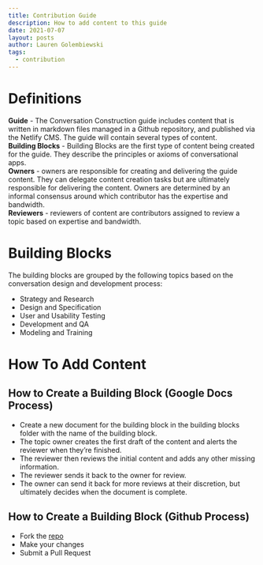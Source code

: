 ```yaml
---
title: Contribution Guide
description: How to add content to this guide
date: 2021-07-07
layout: posts
author: Lauren Golembiewski
tags:
  - contribution
---
```


# Definitions
**Guide** - The Conversation Construction guide includes content that is written in markdown files managed in a Github repository, and published via the Netlify CMS. The guide will contain several types of content.  
**Building Blocks** - Building Blocks are the first type of content being created for the guide. They describe the principles or axioms of conversational apps.  
**Owners** - owners are responsible for creating and delivering the guide content. They can delegate content creation tasks but are ultimately responsible for delivering the content. Owners are determined by an informal consensus around which contributor has the expertise and bandwidth.  
**Reviewers** - reviewers of content are contributors assigned to review a topic based on expertise and bandwidth.  

# Building Blocks
The building blocks are grouped by the following topics based on the conversation design and development process:
* Strategy and Research
* Design and Specification
* User and Usability Testing
* Development and QA
* Modeling and Training

# How To Add Content
## How to Create a Building Block (Google Docs Process)
* Create a new document for the building block in the building blocks folder with the name of the building block. 
* The topic owner creates the first draft of the content and alerts the reviewer when they’re finished. 
* The reviewer then reviews the initial content and adds any other missing information. 
* The reviewer sends it back to the owner for review. 
* The owner can send it back for more reviews at their discretion, but ultimately decides when the document is complete. 

## How to Create a Building Block (Github Process)
* Fork the [repo](https://github.com/ConvoCollective/conversational-ai-guide)
* Make your changes
* Submit a Pull Request
